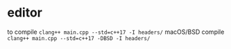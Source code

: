 # editor
to compile
`clang++ main.cpp --std=c++17 -I headers/`
macOS/BSD compile
`clang++ main.cpp --std=c++17 -DBSD -I headers/`

